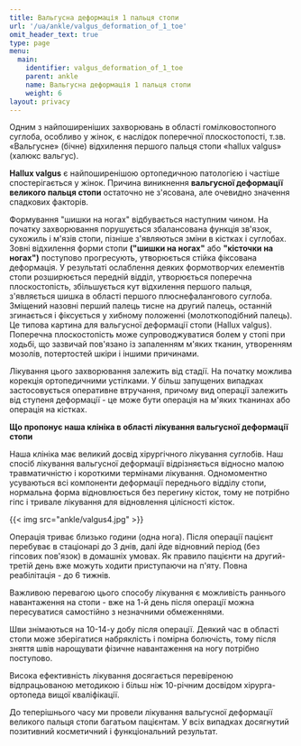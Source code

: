 ```yaml
---
title: Вальгусна деформація 1 пальця стопи
url: '/ua/ankle/valgus_deformation_of_1_toe'
omit_header_text: true
type: page
menu:
  main:
    identifier: valgus_deformation_of_1_toe
    parent: ankle
    name: Вальгусна деформація 1 пальця стопи
    weight: 6
layout: privacy
---
```


Одним з найпоширеніших захворювань в області гомілковостопного суглоба, особливо у жінок, є наслідок поперечної
плоскостопості, т.зв. «Вальгусне» (бічне) відхилення першого пальця стопи «hallux valgus» (халюкс вальгуc).

**Hallux valgus** є найпоширенішою ортопедичною патологією і частіше спостерігається у жінок. Причина виникнення
**вальгусної деформації великого пальця стопи** остаточно не з'ясована, але очевидно значення спадкових факторів.

Формування "шишки на ногах" відбувається наступним чином. На початку захворювання порушується збалансована функція
зв'язок, сухожиль і м'язів стопи, пізніше з'являються зміни в кістках і суглобах. Зовні відхилення форми стопи **("шишки
на ногах"** або **"кісточки на ногах")** поступово прогресують, утворюється стійка фіксована деформація. У результаті
ослаблення деяких формотворчих елементів стопи розширюється передній відділ, утворюється поперечна плоскостопість,
збільшується кут відхилення першого пальця, з'являється шишка в області першого плюснефалангового суглоба. Зміщений
назовні перший палець тисне на другий палець, останній згинається і фіксується у хибному положенні (молоткоподібний
палець). Це типова картина для вальгусної деформації стопи (Hallux valgus). Поперечна плоскостопість може
супроводжуватися болем у стопі при ходьбі, що зазвичай пов'язано із запаленням м'яких тканин, утворенням мозолів,
потертостей шкіри і іншими причинами.

Лікування цього захворювання залежить від стадії. На початку можлива корекція ортопедичними устілками. У більш запущених
випадках застосовується оперативне втручання, причому вид операції залежить від ступеня деформації - це може бути
операція на м'яких тканинах або операція на кістках.

**Що пропонує наша клініка в області лікування вальгусної деформації стопи**

Наша клініка має великий досвід хірургічного лікування суглобів. Наш спосіб лікування вальгусної деформації
відрізняється відносно малою травматичністю і короткими термінами лікування. Одномоментно усуваються всі компоненти
деформації переднього відділу стопи, нормальна форма відновлюється без перегину кісток, тому не потрібно гіпс і тривале
лікування для відновлення цілісності кісток.

{{< img src="ankle/valgus4.jpg" >}}

Операція триває близько години (одна нога). Після операції пацієнт перебуває в стаціонарі до 3 днів, далі йде відновний
період (без гіпсових пов'язок) в домашніх умовах. Як правило пацієнти на другий-третій день вже можуть ходити
приступаючи на п'яту. Повна реабілітація - до 6 тижнів.

Важливою перевагою цього способу лікування є можливість раннього навантаження на стопи - вже на 1-й день після операції
можна пересуватися самостійно з незначними обмеженнями.

Шви знімаються на 10-14-у добу після операції. Деякий час в області стопи може зберігатися набряклість і помірна
болючість, тому після зняття швів нарощувати фізичне навантаження на ногу потрібно поступово.

Висока ефективність лікування досягається перевіреною відпрацьованою методикою і більш ніж 10-річним досвідом хірурга-
ортопеда вищої кваліфікації.

До теперішнього часу ми провели лікування вальгусної деформації великого пальця стопи багатьом пацієнтам. У всіх
випадках досягнутий позитивний косметичний і функціональний результат.
